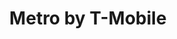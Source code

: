 ---
title: "Metro by T-Mobile"
url: /chicago/metro-by-t-mobile-west-madison-street-2/
shop: mobile phone
---